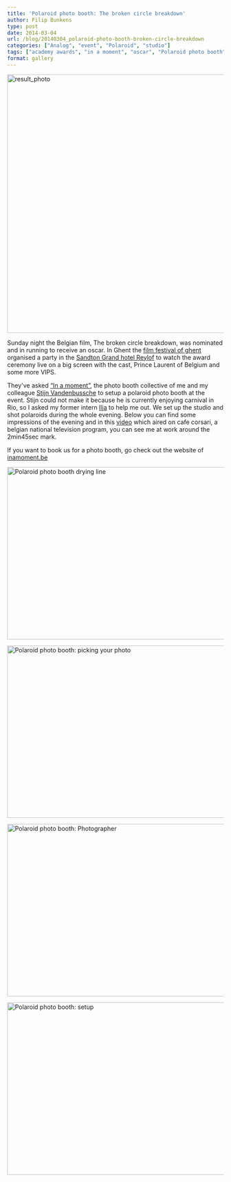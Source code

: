 ```yaml
---
title: 'Polaroid photo booth: The broken circle breakdown'
author: Filip Bunkens
type: post
date: 2014-03-04
url: /blog/20140304_polaroid-photo-booth-broken-circle-breakdown
categories: ["Analog", "event", "Polaroid", "studio"]
tags: ["academy awards", "in a moment", "oscar", "Polaroid photo booth", "Polaroid", "The broken circle breakdown"]
format: gallery
---
```

[<img src="/wp-content/uploads/2014/03/result_photo-600x600.jpg" alt="result_photo" width="600" height="600" class="alignnone size-large wp-image-1158" />][1]

Sunday night the Belgian film, The broken circle breakdown, was nominated and in running to receive an oscar. In Ghent the <a href="http://www.filmfestival.be" title="Film Fest Ghent" rel="contact met">film festival of ghent</a> organised a party in the  <a href="http://www.sandton.eu/en/gent" title="Sandton Grand Hotel Reylof" rel="contact met">Sandton Grand hotel Reylof</a> to watch the award ceremony live on a big screen with the cast, Prince Laurent of Belgium and some more VIPS.

They've asked <a href="http://www.inamoment.be" title="In a moment photography" rel="met contact friend">&#8220;In a moment&#8221;</a>, the photo booth collective of me and my colleague <a href="http://www.nowforever.be" title="Huwelijk event en fashion fotografie" rel="contact met friend">Stijn Vandenbussche</a> to setup a polaroid photo booth at the event. Stijn could not make it because he is currently enjoying carnival in Rio, so I asked my former intern <a href="https://www.facebook.com/Ilja.Vladimirovitsj.Photography" title="Ilja Vladimirovitsj Photography" rel="contact met friend">Ilja</a> to help me out. We set up the studio and shot polaroids during the whole evening. Below you can find some impressions of the evening and in this <a href="http://www.een.be/programmas/cafe-corsari/broken-circle" title="Eén - Café Corsari" rel="contact">video</a> which aired on cafe corsari, a belgian national television program, you can see me at work around the 2min45sec mark.

If you want to book us for a photo booth, go check out the website of <a href="http://www.inamoment.be" title="In a moment photography" rel="met contact friend">inamoment.be</a>

[<img src="/wp-content/uploads/2014/03/Vladimirovitsj_Photography-37-600x400.jpg" alt="Polaroid photo booth drying line" width="600" height="400" class="alignnone size-large wp-image-1160" />][2]

[<img src="/wp-content/uploads/2014/03/Vladimirovitsj_Photography-69-600x400.jpg" alt="Polaroid photo booth: picking your photo" width="600" height="400" class="alignnone size-large wp-image-1161" />][3]

[<img src="/wp-content/uploads/2014/03/Vladimirovitsj_Photography-74-600x400.jpg" alt="Polaroid photo booth: Photographer" width="600" height="400" class="alignnone size-large wp-image-1162" />][4]

[<img src="/wp-content/uploads/2014/03/Vladimirovitsj_Photography-72-600x400.jpg" alt="Polaroid photo booth: setup" width="600" height="400" class="alignnone size-large wp-image-1163" />][5]

 [1]: /wp-content/uploads/2014/03/result_photo.jpg
 [2]: /wp-content/uploads/2014/03/Vladimirovitsj_Photography-37.jpg
 [3]: /wp-content/uploads/2014/03/Vladimirovitsj_Photography-69.jpg
 [4]: /wp-content/uploads/2014/03/Vladimirovitsj_Photography-74.jpg
 [5]: /wp-content/uploads/2014/03/Vladimirovitsj_Photography-72.jpg

